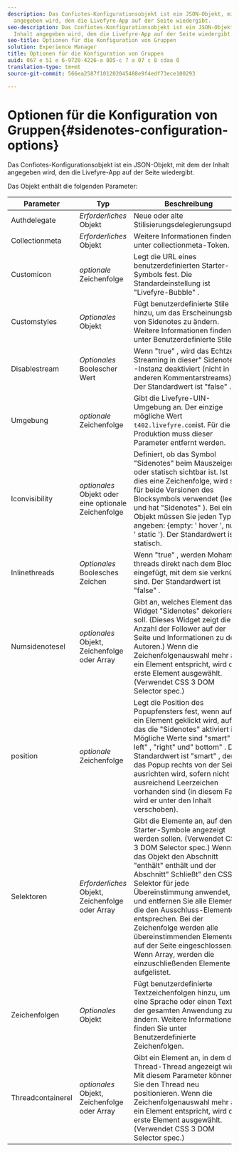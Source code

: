 ```yaml
---
description: Das Confiotes-Konfigurationsobjekt ist ein JSON-Objekt, mit dem der Inhalt
  angegeben wird, den die Livefyre-App auf der Seite wiedergibt.
seo-description: Das Confiotes-Konfigurationsobjekt ist ein JSON-Objekt, mit dem der
  Inhalt angegeben wird, den die Livefyre-App auf der Seite wiedergibt.
seo-title: Optionen für die Konfiguration von Gruppen
solution: Experience Manager
title: Optionen für die Konfiguration von Gruppen
uuid: 067 e 51 e 6-9720-4226-a 805-c 7 a 07 c 8 cdaa 0
translation-type: tm+mt
source-git-commit: 566ea2587f101202045488e9f4edf73ece100293

---
```



# Optionen für die Konfiguration von Gruppen{#sidenotes-configuration-options}

Das Confiotes-Konfigurationsobjekt ist ein JSON-Objekt, mit dem der Inhalt angegeben wird, den die Livefyre-App auf der Seite wiedergibt.

Das Objekt enthält die folgenden Parameter:

| Parameter | Typ | Beschreibung |
|--- |--- |--- |
| Authdelegate | *Erforderliches* Objekt | Neue oder alte Stilisierungsdelegierungsupdate. |
| Collectionmeta | *Erforderliches* Objekt | Weitere Informationen finden Sie unter collectionmeta-Token. |
| Customicon | *optionale* Zeichenfolge | Legt die URL eines benutzerdefinierten Starter-Symbols fest. Die Standardeinstellung ist "Livefyre-Bubble" . |
| Customstyles | *Optionales* Objekt | Fügt benutzerdefinierte Stile hinzu, um das Erscheinungsbild von Sidenotes zu ändern. Weitere Informationen finden Sie unter Benutzerdefinierte Stile. |
| Disablestream | *Optionales* Boolescher Wert | Wenn "true" , wird das Echtzeit-Streaming in dieser" Sidenotes" -Instanz deaktiviert (nicht in anderen Kommentarstreams). Der Standardwert ist "false" . |
| Umgebung | *optionale* Zeichenfolge | Gibt die Livefyre-UIN-Umgebung an. Der einzige mögliche Wert `t402.livefyre.com`ist. Für die Produktion muss dieser Parameter entfernt werden. |
| Iconvisibility | *optionales* Objekt oder eine optionale Zeichenfolge | Definiert, ob das Symbol "Sidenotes" beim Mauszeiger oder statisch sichtbar ist. Ist dies eine Zeichenfolge, wird sie für beide Versionen des Blocksymbols verwendet (leer und hat "Sidenotes" ). Bei einem Objekt müssen Sie jeden Typ angeben: {empty: ' hover ', num: ' static '}. Der Standardwert ist statisch. |
| Inlinethreads | *Optionales* Boolesches Zeichen | Wenn "true" , werden Mohamote threads direkt nach dem Block eingefügt, mit dem sie verknüpft sind. Der Standardwert ist "false" . |
| Numsidenotesel | *optionales* Objekt, Zeichenfolge oder Array | Gibt an, welches Element das Widget "Sidenotes" dekorieren soll. (Dieses Widget zeigt die Anzahl der Follower auf der Seite und Informationen zu den Autoren.) Wenn die Zeichenfolgenauswahl mehr als ein Element entspricht, wird das erste Element ausgewählt. (Verwendet CSS 3 DOM Selector spec.) |
| position | *optionale* Zeichenfolge | Legt die Position des Popupfensters fest, wenn auf ein Element geklickt wird, auf das die "Sidenotes" aktiviert ist. Mögliche Werte sind "smart" ," left" , "right" und" bottom" . Der Standardwert ist "smart" , der das Popup rechts von der Seite ausrichten wird, sofern nicht ausreichend Leerzeichen vorhanden sind (in diesem Fall wird er unter den Inhalt verschoben). |
| Selektoren | *Erforderliches* Objekt, Zeichenfolge oder Array | Gibt die Elemente an, auf denen Starter-Symbole angezeigt werden sollen. (Verwendet CSS 3 DOM Selector spec.) Wenn das Objekt den Abschnitt "enthält" enthält und der Abschnitt" Schließt" den CSS-Selektor für jede Übereinstimmung anwendet, und entfernen Sie alle Elemente, die den Ausschluss-Elementen entsprechen. Bei der Zeichenfolge werden alle übereinstimmenden Elemente auf der Seite eingeschlossen. Wenn Array, werden die einzuschließenden Elemente aufgelistet. |
| Zeichenfolgen | *Optionales* Objekt | Fügt benutzerdefinierte Textzeichenfolgen hinzu, um eine Sprache oder einen Text in der gesamten Anwendung zu ändern. Weitere Informationen finden Sie unter Benutzerdefinierte Zeichenfolgen. |
| Threadcontainerel | *optionales* Objekt, Zeichenfolge oder Array | Gibt ein Element an, in dem der Thread-Thread angezeigt wird. Mit diesem Parameter können Sie den Thread neu positionieren. Wenn die Zeichenfolgenauswahl mehr als ein Element entspricht, wird das erste Element ausgewählt. (Verwendet CSS 3 DOM Selector spec.) |

